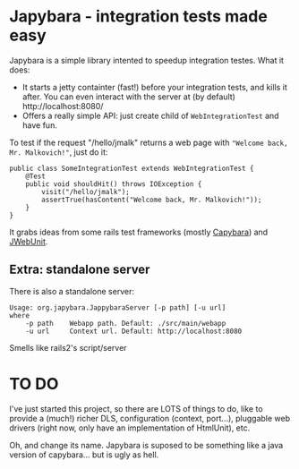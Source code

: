 Japybara - integration tests made easy
======================================

Japybara is a simple library intented to speedup integration testes. What it does:

* It starts a jetty containter (fast!) before your integration tests, and kills it after.
You can even interact with the server at (by default) http://localhost:8080/
* Offers a really simple API: just create child of `WebIntegrationTest` and have fun.

To test if the request "/hello/jmalk" returns a web page with `"Welcome back, Mr. Malkovich!"`, just do it:

    public class SomeIntegrationTest extends WebIntegrationTest {
        @Test
        public void shouldHit() throws IOException {
            visit("/hello/jmalk");
            assertTrue(hasContent("Welcome back, Mr. Malkovich!"));
        }
    }


It grabs ideas from some rails test frameworks (mostly [Capybara](https://github.com/jnicklas/capybara))
and [JWebUnit](http://jwebunit.sourceforge.net/).

Extra: standalone server
------------------------

There is also a standalone server:

    Usage: org.japybara.JappybaraServer [-p path] [-u url]
    where
        -p path    Webapp path. Default: ./src/main/webapp
        -u url     Context url. Default: http://localhost:8080

Smells like rails2's script/server

TO DO
=====
I've just started this project, so there are LOTS of things to do, like to provide a (much!) richer DLS, configuration
(context, port...), pluggable web drivers (right now, only have an implementation of HtmlUnit), etc.

Oh, and change its name. Japybara is suposed to be something like a java version of capybara... but is ugly as hell.